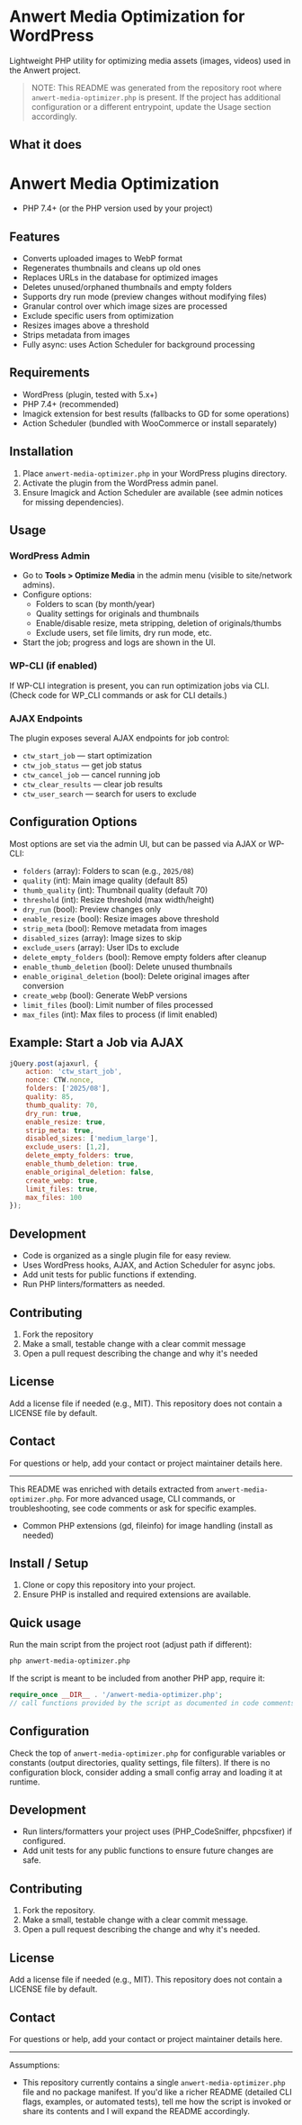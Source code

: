 # Anwert Media Optimization for WordPress

Lightweight PHP utility for optimizing media assets (images, videos) used in the Anwert project.

> NOTE: This README was generated from the repository root where `anwert-media-optimizer.php` is present. If the project has additional configuration or a different entrypoint, update the Usage section accordingly.

## What it does

# Anwert Media Optimization

- PHP 7.4+ (or the PHP version used by your project)

## Features
- Converts uploaded images to WebP format
- Regenerates thumbnails and cleans up old ones
- Replaces URLs in the database for optimized images
- Deletes unused/orphaned thumbnails and empty folders
- Supports dry run mode (preview changes without modifying files)
- Granular control over which image sizes are processed
- Exclude specific users from optimization
- Resizes images above a threshold
- Strips metadata from images
- Fully async: uses Action Scheduler for background processing

## Requirements
- WordPress (plugin, tested with 5.x+)
- PHP 7.4+ (recommended)
- Imagick extension for best results (fallbacks to GD for some operations)
- Action Scheduler (bundled with WooCommerce or install separately)

## Installation
1. Place `anwert-media-optimizer.php` in your WordPress plugins directory.
2. Activate the plugin from the WordPress admin panel.
3. Ensure Imagick and Action Scheduler are available (see admin notices for missing dependencies).

## Usage

### WordPress Admin
- Go to **Tools > Optimize Media** in the admin menu (visible to site/network admins).
- Configure options:
	- Folders to scan (by month/year)
	- Quality settings for originals and thumbnails
	- Enable/disable resize, meta stripping, deletion of originals/thumbs
	- Exclude users, set file limits, dry run mode, etc.
- Start the job; progress and logs are shown in the UI.

### WP-CLI (if enabled)
If WP-CLI integration is present, you can run optimization jobs via CLI. (Check code for WP_CLI commands or ask for CLI details.)

### AJAX Endpoints
The plugin exposes several AJAX endpoints for job control:
- `ctw_start_job` — start optimization
- `ctw_job_status` — get job status
- `ctw_cancel_job` — cancel running job
- `ctw_clear_results` — clear job results
- `ctw_user_search` — search for users to exclude

## Configuration Options
Most options are set via the admin UI, but can be passed via AJAX or WP-CLI:

- `folders` (array): Folders to scan (e.g., `2025/08`)
- `quality` (int): Main image quality (default 85)
- `thumb_quality` (int): Thumbnail quality (default 70)
- `threshold` (int): Resize threshold (max width/height)
- `dry_run` (bool): Preview changes only
- `enable_resize` (bool): Resize images above threshold
- `strip_meta` (bool): Remove metadata from images
- `disabled_sizes` (array): Image sizes to skip
- `exclude_users` (array): User IDs to exclude
- `delete_empty_folders` (bool): Remove empty folders after cleanup
- `enable_thumb_deletion` (bool): Delete unused thumbnails
- `enable_original_deletion` (bool): Delete original images after conversion
- `create_webp` (bool): Generate WebP versions
- `limit_files` (bool): Limit number of files processed
- `max_files` (int): Max files to process (if limit enabled)

## Example: Start a Job via AJAX
```js
jQuery.post(ajaxurl, {
	action: 'ctw_start_job',
	nonce: CTW.nonce,
	folders: ['2025/08'],
	quality: 85,
	thumb_quality: 70,
	dry_run: true,
	enable_resize: true,
	strip_meta: true,
	disabled_sizes: ['medium_large'],
	exclude_users: [1,2],
	delete_empty_folders: true,
	enable_thumb_deletion: true,
	enable_original_deletion: false,
	create_webp: true,
	limit_files: true,
	max_files: 100
});
```

## Development
- Code is organized as a single plugin file for easy review.
- Uses WordPress hooks, AJAX, and Action Scheduler for async jobs.
- Add unit tests for public functions if extending.
- Run PHP linters/formatters as needed.

## Contributing
1. Fork the repository
2. Make a small, testable change with a clear commit message
3. Open a pull request describing the change and why it's needed

## License
Add a license file if needed (e.g., MIT). This repository does not contain a LICENSE file by default.

## Contact
For questions or help, add your contact or project maintainer details here.

---

This README was enriched with details extracted from `anwert-media-optimizer.php`. For more advanced usage, CLI commands, or troubleshooting, see code comments or ask for specific examples.
- Common PHP extensions (gd, fileinfo) for image handling (install as needed)

## Install / Setup
1. Clone or copy this repository into your project.
2. Ensure PHP is installed and required extensions are available.

## Quick usage
Run the main script from the project root (adjust path if different):

```bash
php anwert-media-optimizer.php
```

If the script is meant to be included from another PHP app, require it:

```php
require_once __DIR__ . '/anwert-media-optimizer.php';
// call functions provided by the script as documented in code comments
```

## Configuration
Check the top of `anwert-media-optimizer.php` for configurable variables or constants (output directories, quality settings, file filters). If there is no configuration block, consider adding a small config array and loading it at runtime.

## Development
- Run linters/formatters your project uses (PHP_CodeSniffer, phpcsfixer) if configured.
- Add unit tests for any public functions to ensure future changes are safe.

## Contributing
1. Fork the repository.
2. Make a small, testable change with a clear commit message.
3. Open a pull request describing the change and why it's needed.

## License
Add a license file if needed (e.g., MIT). This repository does not contain a LICENSE file by default.

## Contact
For questions or help, add your contact or project maintainer details here.

---

Assumptions:
- This repository currently contains a single `anwert-media-optimizer.php` file and no package manifest. If you'd like a richer README (detailed CLI flags, examples, or automated tests), tell me how the script is invoked or share its contents and I will expand the README accordingly.
